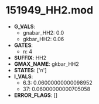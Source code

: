 # 151949_HH2.mod

- **G_VALS**:
  - gnabar_HH2: 0.0
  - gkbar_HH2: 0.06
- **GATES**:
  - n: 4
- **SUFFIX**: HH2
- **GMAX_NAME**: gkbar_HH2
- **STATES**: ['n']
- **I_VALS**:
  - 6.3: 0.06000000000098952
  - 37: 0.06000000000705058
- **ERROR_FLAGS**: []
